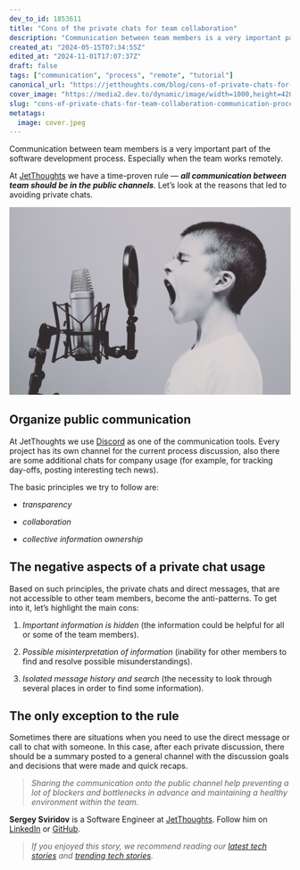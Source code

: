 ```yaml
---
dev_to_id: 1853611
title: "Cons of the private chats for team collaboration"
description: "Communication between team members is a very important part of the software development process...."
created_at: "2024-05-15T07:34:55Z"
edited_at: "2024-11-01T17:07:37Z"
draft: false
tags: ["communication", "process", "remote", "tutorial"]
canonical_url: "https://jetthoughts.com/blog/cons-of-private-chats-for-team-collaboration-communication-process/"
cover_image: "https://media2.dev.to/dynamic/image/width=1000,height=420,fit=cover,gravity=auto,format=auto/https%3A%2F%2Fraw.githubusercontent.com%2Fjetthoughts%2Fjetthoughts.github.io%2Fmaster%2Fstatic%2Fassets%2Fimg%2Fblog%2Fcons-of-private-chats-for-team-collaboration-communication-process%2Ffile_0.jpeg"
slug: "cons-of-private-chats-for-team-collaboration-communication-process"
metatags:
  image: cover.jpeg
---
```

Communication between team members is a very important part of the software development process. Especially when the team works remotely.

At [JetThoughts](https://www.jetthoughts.com/) we have a time-proven rule — ***all communication between team should be in the public channels***. Let’s look at the reasons that led to avoiding private chats.

![Photo by [Jason Rosewell](https://unsplash.com/@jasonrosewell?utm_source=medium&utm_medium=referral) on [Unsplash](https://unsplash.com?utm_source=medium&utm_medium=referral)](file_0.jpeg)

## Organize public communication

At JetThoughts we use [Discord](https://discordapp.com/) as one of the communication tools. Every project has its own channel for the current process discussion, also there are some additional chats for company usage (for example, for tracking day-offs, posting interesting tech news).

The basic principles we try to follow are:

* *transparency*

* *collaboration*

* *collective information ownership*

## The negative aspects of a private chat usage

Based on such principles, the private chats and direct messages, that are not accessible to other team members, become the anti-patterns. To get into it, let’s highlight the main cons:

 1. *Important information is hidden* (the information could be helpful for all or some of the team members).

 2. *Possible misinterpretation of information* (inability for other members to find and resolve possible misunderstandings).

 3. *Isolated message history and search* (the necessity to look through several places in order to find some information).

## The only exception to the rule

Sometimes there are situations when you need to use the direct message or call to chat with someone. In this case, after each private discussion, there should be a summary posted to a general channel with the discussion goals and decisions that were made and quick recaps.
>  *Sharing the communication onto the public channel help preventing a lot of blockers and bottlenecks in advance and maintaining a healthy environment within the team.*

**Sergey Sviridov** is a Software Engineer at [JetThoughts](https://www.jetthoughts.com/). Follow him on [LinkedIn](https://www.linkedin.com/in/sergey-sviridov-83007199) or [GitHub](https://github.com/SviridovSV).
>  *If you enjoyed this story, we recommend reading our [latest tech stories](https://jtway.co/latest) and [trending tech stories](https://jtway.co/trending).*
